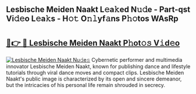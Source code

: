 ## Lesbische Meiden Naakt L𝚎a𝚔ed N𝚞𝚍e - Part-qst Vi𝚍𝚎o L𝚎a𝚔s - H𝚘𝚝 O𝚗𝚕yf𝚊ns P𝚑𝚘tos WAsRp

# <h2><a href="http://kfce1q.oniu.top/?m=Lesbische+Meiden+Naakt">🔗👉 🔴 Lesbische Meiden Naakt P𝚑ot𝚘𝚜 V𝚒d𝚎o</a></h2>

[![Lesbische Meiden Naakt Nu𝚍e𝚜](https://i.imgur.com/0qMVB7G.gif)](http://kfce1q.oniu.top/?m=Lesbische+Meiden+Naakt)
Cybernetic performer and multimedia innovator Lesbische Meiden Naakt, known for publishing dance and lifestyle tutorials through viral dance moves and compact clips. Lesbische Meiden Naakt's public image is characterized by its open and sincere demeanor, but the intricacies of his personal life remain shrouded in secrecy.  
